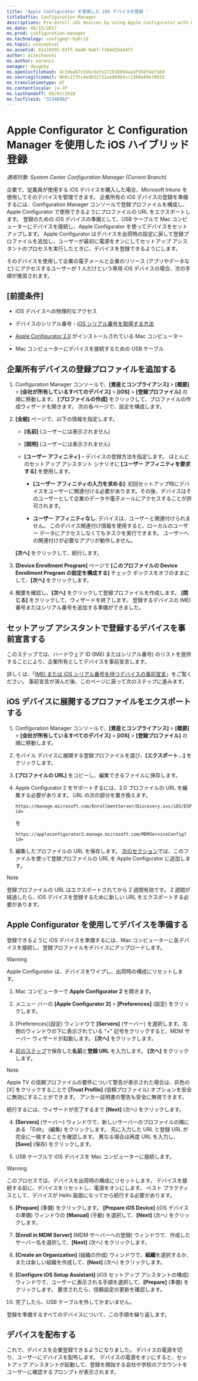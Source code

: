 ```yaml
---
title: 'Apple Configurator を使用した iOS デバイスの登録 '
titleSuffix: Configuration Manager
descriptions: Pre-enroll iOS devices by using Apple Configurator with Configuration Manager.
ms.date: 08/15/2017
ms.prod: configuration-manager
ms.technology: configmgr-hybrid
ms.topic: conceptual
ms.assetid: 61a19d95-83ff-4ad8-9a67-f304d2ba54f2
author: aczechowski
ms.author: aaroncz
manager: dougeby
ms.openlocfilehash: 4c3dea67cd16c8efe272038894aa4f958f4ef160
ms.sourcegitcommit: 0b0c2735c4ed822731ae069b4cc1380e89e78933
ms.translationtype: HT
ms.contentlocale: ja-JP
ms.lasthandoff: 05/03/2018
ms.locfileid: "32348982"
---
```

# <a name="ios-hybrid-enrollment-using-apple-configurator-with-configuration-manager"></a>Apple Configurator と Configuration Manager を使用した iOS ハイブリッド登録

*適用対象: System Center Configuration Manager (Current Branch)*

企業で、従業員が使用する iOS デバイスを購入した場合、Microsoft Intune を使用してそのデバイスを管理できます。 企業所有の iOS デバイスの登録を準備するには、Configuration Manager コンソールで登録プロファイルを構成し、Apple Configurator で使用できるようにプロファイルの URL をエクスポートします。 登録のための iOS デバイスの準備として、USB ケーブルで Mac コンピューターにデバイスを接続し、Apple Configurator を使ってデバイスをセットアップします。 Apple Configurator はデバイスを出荷時の設定に戻して登録プロファイルを追加し、ユーザーが最初に電源をオンにしてセットアップ アシスタントのプロセスを実行したときに、デバイスを登録できるようにします。

そのデバイスを使用して企業の電子メールと企業のリソース (アプリやデータなど) にアクセスするユーザーが 1 人だけという専用 iOS デバイスの場合、次の手順が推奨されます。  

## <a name="prerequisites"></a>[前提条件]  

-   iOS デバイスへの物理的なアクセス  

-   デバイスのシリアル番号 - [iOS シリアル番号を取得する方法](https://support.apple.com/en-us/HT204308)  

-   [Apple Configurator 2.0](http://go.microsoft.com/fwlink/?LinkId=518017) がインストールされている Mac コンピューター  

-   Mac コンピューターにデバイスを接続するための USB ケーブル  

## <a name="add-a-corporate-owned-device-enrollment-profile"></a>企業所有デバイスの登録プロファイルを追加する

1.  Configuration Manager コンソールで、**[資産とコンプライアンス]** > **[概要]** > **[会社が所有しているすべてのデバイス]** > **[iOS]** > **[登録プロファイル]** の順に移動します。 **[プロファイルの作成]** をクリックして、プロファイルの作成ウィザードを開きます。 次の各ページで、設定を構成します。  

2.  **[全般]** ページで、以下の情報を指定します。  

    -   **[名前]** (ユーザーには表示されません)  

    -   **[説明]** (ユーザーには表示されません)  

    -   **[ユーザー アフィニティ]** – デバイスの登録方法を指定します。 ほとんどのセットアップ アシスタント シナリオに **[ユーザー アフィニティを要求する]** を使用します。  

        -   **[ユーザー アフィニティの入力を求める]**: 初回セットアップ時にデバイスをユーザーに関連付ける必要があります。その後、デバイスはそのユーザーとして企業のデータや電子メールにアクセスすることが許可されます。  

        -   **ユーザー アフィニティなし**: デバイスは、ユーザーと関連付けられません。 このデバイス関連付け情報を使用すると、ローカルのユーザー データにアクセスしなくてもタスクを実行できます。 ユーザーへの関連付けが必要なアプリが動作しません。

    **[次へ]** をクリックして、続行します。  

3.  **[Device Enrollment Program]** ページで **[このプロファイルの Device Enrollment Program の設定を構成する]** チェック ボックスをオフのままにして、**[次へ]** をクリックします。  

4.  概要を確認し、**[次へ]** をクリックして登録プロファイルを作成します。 **[閉じる]** をクリックして、ウィザードを終了します。 登録するデバイスの IMEI 番号またはシリアル番号を追加する準備ができました。  

## <a name="predeclare-devices-to-enroll-with-setup-assistant"></a>セットアップ アシスタントで登録するデバイスを事前宣言する

このステップでは、ハードウェア ID (IMEI またはシリアル番号) のリストを提供することにより、企業所有としてデバイスを事前宣言します。

詳しくは、「[IMEI または iOS シリアル番号を持つデバイスの事前宣言](predeclare-devices-with-hardware-id.md)」をご覧ください。 事前宣言が済んだ後、このページに戻って次のステップに進みます。

## <a name="export-the-profile-to-deploy-to-ios-devices"></a>iOS デバイスに展開するプロファイルをエクスポートする

1.  Configuration Manager コンソールで、**[資産とコンプライアンス]** > **[概要]** > **[会社が所有しているすべてのデバイス]** > **[iOS]** > **[登録プロファイル]** の順に移動します。

2.  モバイル デバイスに展開する登録プロファイルを選び、**[エクスポート...]** をクリックします。

3.  **[プロファイルの URL]** をコピーし、編集できるファイルに保存します。   

4.  Apple Configurator 2 をサポートするには、2.0 プロファイルの URL を編集する必要があります。 URL の次の部分を置き換えます。  

    ```  
    https://manage.microsoft.com/EnrollmentServer/Discovery.svc/iOS/ESProxy?id=  

    ```  

     を  

    ```  
    https://appleconfigurator2.manage.microsoft.com/MDMServiceConfig?id=  

    ```

5.  編集したプロファイルの URL を保存します。 [次のセクション](#step-4-prepare-the-device-with-apple-configurator)では、このファイルを使って登録プロファイルの URL を Apple Configurator に追加します。  

> [!NOTE]
> 登録プロファイルの URL はエクスポートされてから 2 週間有効です。 2 週間が経過したら、iOS デバイスを登録するために新しい URL をエクスポートする必要があります。

## <a name="prepare-the-device-with-apple-configurator"></a>Apple Configurator を使用してデバイスを準備する

登録できるように iOS デバイスを準備するには、Mac コンピューターに各デバイスを接続し、登録プロファイルをデバイスにアップロードします。  

> [!WARNING]  
>  Apple Configurator は、デバイスをワイプし、出荷時の構成にリセットします。  

1.  Mac コンピューターで **Apple Configurator 2** を開きます。  

2.  メニュー バーの **[Apple Configurator 2]** > **[Preferences]** \(設定) をクリックします。  

2.  [Preferences]\(設定) ウィンドウで **[Servers]** (サーバー) を選択します。左側のウィンドウの下に表示されている "+" 記号をクリックすると、MDM サーバー ウィザードが起動します。 **[次へ]** をクリックします。  

3.  [前のステップ](#step-3-export-the-profile-to-deploy-to-ios-devices)で保存した**名前**と**登録 URL** を入力します。 **[次へ]** をクリックします。  

   > [!NOTE]
   > Apple TV の信頼プロファイルの要件について警告が表示された場合は、灰色の [X] をクリックすることで **[Trust Profile]** (信頼プロファイル) オプションを安全に無効にすることができます。 アンカー証明書の警告も安全に無視できます。

   続行するには、ウィザードが完了するまで **[Next]** (次へ) をクリックします。  

4.  **[Servers]** (サーバー) ウィンドウで、新しいサーバーのプロファイルの隣にある 「Edit」 (編集) をクリックします。 先に入力した URL と登録 URL が完全に一致することを確認します。 異なる場合は再度 URL を入力し、**[Save]** (保存) をクリックします。  

5.  USB ケーブルで iOS デバイスを Mac コンピューターに接続します。  

  > [!WARNING]  
  >  このプロセスでは、デバイスを出荷時の構成にリセットします。 デバイスを接続する前に、デバイスをリセットし、電源をオンにします。 ベスト プラクティスとして、デバイスが Hello 画面になってから続行する必要があります。  

6.  **[Prepare]** (準備) をクリックします。 **[Prepare iOS Device]** (iOS デバイスの準備) ウィンドウの **[Manual]** (手動) を選択して、**[Next]** (次へ) をクリックします。  

7.  **[Enroll in MDM Server]** (MDM サーバーへの登録) ウィンドウで、作成したサーバー名を選択して、**[Next]** (次へ) をクリックします。  

9. **[Create an Organization]** (組織の作成) ウィンドウで、**組織**を選択するか、または新しい組織を作成して、**[Next]** (次へ) をクリックします。  

10. **[Configure iOS Setup Assistant]** (iOS セットアップ アシスタントの構成) ウィンドウで、ユーザーに表示される手順を選択して、**[Prepare]** (準備) をクリックします。 要求されたら、信頼設定の更新を確認します。  

11. 完了したら、USB ケーブルを外してかまいません。  

登録を準備するすべてのデバイスについて、この手順を繰り返します。

## <a name="distribute-devices"></a>デバイスを配布する

これで、デバイスを企業登録できるようになりました。 デバイスの電源を切り、ユーザーにデバイスを配布します。 デバイスの電源をオンにすると、セットアップ アシスタントが起動して、登録を開始する会社や学校のアカウントをユーザーに確認するプロンプトが表示されます。
